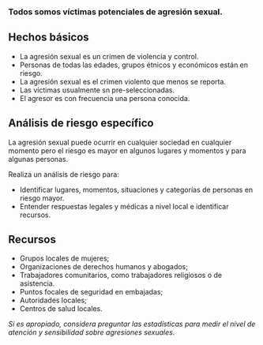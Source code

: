 [Title]: # (Entender el riesgo)
[Order]: # (1)

### Todos somos víctimas potenciales de agresión sexual.

## Hechos básicos

*	La agresión sexual es un crimen de violencia y control.
*	Personas de todas las edades, grupos étnicos y económicos están en riesgo. 
*	La agresión sexual es el crimen violento que menos se reporta.
*	Las víctimas usualmente sn pre-seleccionadas. 
*	El agresor es con frecuencia una persona conocida. 

## Análisis de riesgo específico

La agresión sexual puede ocurrir en cualquier sociedad en cualquier momento pero el riesgo es mayor en algunos lugares y momentos y para algunas personas. 

Realiza un análisis de riesgo para: 

*	Identificar lugares, momentos, situaciones y categorías de personas en riesgo mayor. 
*	Entender respuestas legales y médicas a nivel local e identificar recursos. 

## Recursos

*	Grupos locales de mujeres; 
*	Organizaciones de derechos humanos y abogados; 
*	Trabajadores comunitarios, como trabajadores religiosos o de asistencia.
*	Puntos focales de seguridad en embajadas; 
*	Autoridades locales; 
*	Centros de salud locales. 

*Si es apropiado, considera preguntar las estadísticas para medir el nivel de atención y sensibilidad sobre agresiones sexuales.*
